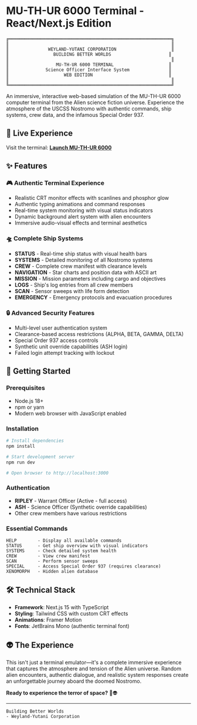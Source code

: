 # MU-TH-UR 6000 Terminal - React/Next.js Edition

```
╔══════════════════════════════════════════════════════════════╗
║                                                              ║
║               WEYLAND-YUTANI CORPORATION                     ║
║                 BUILDING BETTER WORLDS                      ║
║                                                              ║
║                  MU-TH-UR 6000 TERMINAL                     ║
║              Science Officer Interface System               ║
║                     WEB EDITION                             ║
║                                                              ║
╚══════════════════════════════════════════════════════════════╝
```

An immersive, interactive web-based simulation of the MU-TH-UR 6000 computer terminal from the Alien science fiction universe. Experience the atmosphere of the USCSS Nostromo with authentic commands, ship systems, crew data, and the infamous Special Order 937.

## 🚀 **Live Experience**

Visit the terminal: **[Launch MU-TH-UR 6000](http://localhost:3000)**

## ✨ **Features**

### 🎮 **Authentic Terminal Experience**
- Realistic CRT monitor effects with scanlines and phosphor glow
- Authentic typing animations and command responses
- Real-time system monitoring with visual status indicators
- Dynamic background alert system with alien encounters
- Immersive audio-visual effects and terminal aesthetics

### 🛸 **Complete Ship Systems**
- **STATUS** - Real-time ship status with visual health bars
- **SYSTEMS** - Detailed monitoring of all Nostromo systems
- **CREW** - Complete crew manifest with clearance levels
- **NAVIGATION** - Star charts and position data with ASCII art
- **MISSION** - Mission parameters including cargo and objectives
- **LOGS** - Ship's log entries from all crew members
- **SCAN** - Sensor sweeps with life form detection
- **EMERGENCY** - Emergency protocols and evacuation procedures

### 🔒 **Advanced Security Features**
- Multi-level user authentication system
- Clearance-based access restrictions (ALPHA, BETA, GAMMA, DELTA)
- Special Order 937 access controls
- Synthetic unit override capabilities (ASH login)
- Failed login attempt tracking with lockout

## 🎯 **Getting Started**

### Prerequisites
- Node.js 18+ 
- npm or yarn
- Modern web browser with JavaScript enabled

### Installation

```bash
# Install dependencies
npm install

# Start development server
npm run dev

# Open browser to http://localhost:3000
```

### Authentication
- **RIPLEY** - Warrant Officer (Active - full access)
- **ASH** - Science Officer (Synthetic override capabilities)
- Other crew members have various restrictions

### Essential Commands
```
HELP        - Display all available commands
STATUS      - Get ship overview with visual indicators
SYSTEMS     - Check detailed system health
CREW        - View crew manifest
SCAN        - Perform sensor sweeps
SPECIAL     - Access Special Order 937 (requires clearance)
XENOMORPH   - Hidden alien database
```

## 🛠 **Technical Stack**

- **Framework**: Next.js 15 with TypeScript
- **Styling**: Tailwind CSS with custom CRT effects
- **Animations**: Framer Motion
- **Fonts**: JetBrains Mono (authentic terminal font)

## 👽 **The Experience**

This isn't just a terminal emulator—it's a complete immersive experience that captures the atmosphere and tension of the Alien universe. Random alien encounters, authentic dialogue, and realistic system responses create an unforgettable journey aboard the doomed Nostromo.

**Ready to experience the terror of space?** 🚀👽

---

```
Building Better Worlds
- Weyland-Yutani Corporation
```
